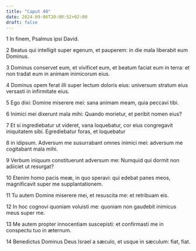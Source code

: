 ```yaml
---
title: "Caput 40"
date: 2024-09-06T20:00:52+02:00
draft: false
---
```



1 In finem, Psalmus ipsi David.

2 Beatus qui intelligit super egenum, et pauperem: in die mala liberabit eum Dominus.

3 Dominus conservet eum, et vivificet eum, et beatum faciat eum in terra: et non tradat eum in animam inimicorum eius.

4 Dominus opem ferat illi super lectum doloris eius: universum stratum eius versasti in infirmitate eius.

5 Ego dixi: Domine miserere mei: sana animam meam, quia peccavi tibi.

6 Inimici mei dixerunt mala mihi: Quando morietur, et peribit nomen eius?

7 Et si ingrediebatur ut videret, vana loquebatur, cor eius congregavit iniquitatem sibi. Egrediebatur foras, et loquebatur

8 in idipsum. Adversum me susurrabant omnes inimici mei: adversum me cogitabant mala mihi.

9 Verbum iniquum constituerunt adversum me: Numquid qui dormit non adiiciet ut resurgat?

10 Etenim homo pacis meæ, in quo speravi: qui edebat panes meos, magnificavit super me supplantationem.

11 Tu autem Domine miserere mei, et resuscita me: et retribuam eis.

12 In hoc cognovi quoniam voluisti me: quoniam non gaudebit inimicus meus super me.

13 Me autem propter innocentiam suscepisti: et confirmasti me in conspectu tuo in æternum.

14 Benedictus Dominus Deus Israel a sæculo, et usque in sæculum: fiat, fiat.

